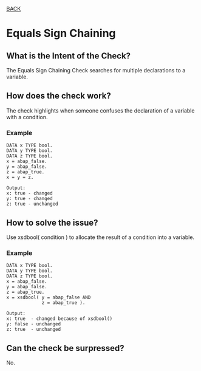 [BACK](../check_documentation.md)

# Equals Sign Chaining
## What is the Intent of the Check?
The Equals Sign Chaining Check searches for multiple declarations to a variable.

## How does the check work?
The check highlights when someone confuses the declaration of a variable with a condition.
### Example
```abap
DATA x TYPE bool.
DATA y TYPE bool.
DATA z TYPE bool.
x = abap_false.
y = abap_false.
z = abap_true.
x = y = z.

Output:
x: true - changed
y: true - changed
z: true - unchanged
```

## How to solve the issue?
Use xsdbool( condition ) to allocate the result of a condition into a variable.

### Example
```abap
DATA x TYPE bool.
DATA y TYPE bool.
DATA z TYPE bool.
x = abap_false.
y = abap_false.
z = abap_true.
x = xsdbool( y = abap_false AND
             z = abap_true ).

Output:
x: true  - changed because of xsdbool()
y: false - unchanged
z: true  - unchanged
```

## Can the check be surpressed?
No.
